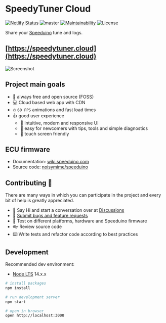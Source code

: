 # SpeedyTuner Cloud

[![Netlify Status](https://api.netlify.com/api/v1/badges/83204fc5-98b8-483c-ac69-acaa656ba9ee/deploy-status)](https://app.netlify.com/sites/speedytuner/deploys) ![master](https://github.com/speedy-tuner/speedy-tuner-cloud/actions/workflows/lint.js.yml/badge.svg?branch=master)
[![Maintainability](https://api.codeclimate.com/v1/badges/d810354c0bca64ec9316/maintainability)](https://codeclimate.com/github/speedy-tuner/speedy-tuner-cloud/maintainability)
![License](https://img.shields.io/github/license/karniv00l/mlg-converter)

Share your [Speeduino](https://speeduino.com/) tune and logs.

## [https://speedytuner.cloud](https://speedytuner.cloud)

![Screenshot](https://speedytuner.cloud/img/screen.png)

## Project main goals

- 🚀 always free and open source (FOSS)
- 💻 Cloud based web app with CDN
- 🔥 `60 FPS` animations and fast load times
- 👍 good user experience
  - 💎 intuitive, modern and responsive UI
  - 👶 easy for newcomers with tips, tools and simple diagnostics
  - 📱 touch screen friendly

## ECU firmware

- Documentation: [wiki.speeduino.com](https://wiki.speeduino.com/)
- Source code: [noisymime/speeduino](https://github.com/noisymime/speeduino)

## Contributing 🤝

There are many ways in which you can participate in the project and every bit of help is greatly appreciated.

- 👋 Say Hi and start a conversation over at [Discussions](https://github.com/karniv00l/speedy-tuner/discussions)
- 🐞 [Submit bugs and feature requests](https://github.com/karniv00l/speedy-tuner/issues)
- 🧪 Test on different platforms, hardware and Speeduino firmware
- 👓 Review source code
- ⌨️ Write tests and refactor code according to best practices

## Development

Recommended dev environment:

- [Node LTS](https://nodejs.org/) 14.x.x

```bash
# install packages
npm install

# run development server
npm start

# open in browser
open http://localhost:3000
```
